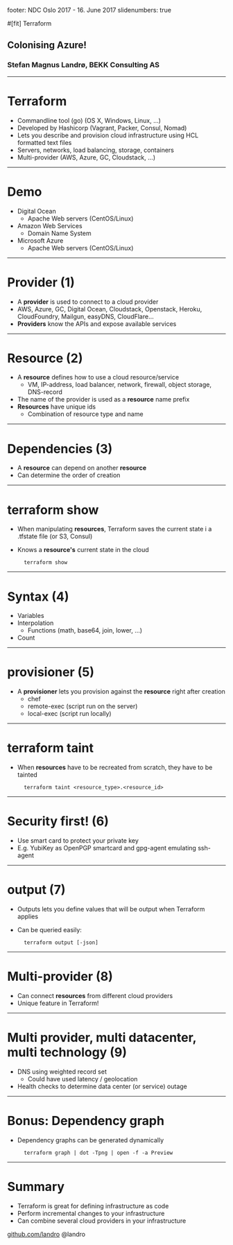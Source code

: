 footer: NDC Oslo 2017 - 16. June 2017
slidenumbers: true

#[fit] Terraform
## Colonising Azure!
### Stefan Magnus Landrø, BEKK Consulting AS

---

# Terraform 
 
- Commandline tool (go) (OS X, Windows, Linux, …)
- Developed by Hashicorp (Vagrant, Packer, Consul, Nomad)
- Lets you describe and provision cloud infrastructure using HCL formatted text files 
- Servers, networks, load balancing, storage, containers
- Multi-provider (AWS, Azure, GC, Cloudstack, …)

---

# Demo

- Digital Ocean
  - Apache Web servers (CentOS/Linux)
- Amazon Web Services
  - Domain Name System
- Microsoft Azure
  - Apache Web servers (CentOS/Linux)

---

# Provider (1)

- A **provider** is used to connect to a cloud provider
- AWS, Azure, GC, Digital Ocean, Cloudstack, Openstack, Heroku, CloudFoundry, Mailgun, easyDNS, CloudFlare…
- **Providers** know the APIs and expose available services 

---

# Resource (2)

- A **resource** defines how to use a cloud resource/service
  - VM, IP-address, load balancer, network, firewall, object storage, DNS-record 
- The name of the provider is used as a **resource** name prefix
- **Resources** have unique ids
  - Combination of resource type and name

---

# Dependencies (3)

- A **resource** can depend on another **resource**
- Can determine the order of creation

---

# terraform show

- When manipulating **resources**, Terraform saves the current state i a .tfstate file (or S3, Consul)
- Knows a **resource's** current state in the cloud

        terraform show

---

# Syntax (4)

- Variables
- Interpolation
	- Functions (math, base64, join, lower, ...)
- Count

---

# provisioner (5)

- A **provisioner** lets you provision against the **resource** right after creation
  - chef
  - remote-exec (script run on the server)
  - local-exec (script run locally)

---

# terraform taint

- When **resources** have to be recreated from scratch, they have to be tainted

        terraform taint <resource_type>.<resource_id>

---

# Security first! (6)

- Use smart card to protect your private key 
- E.g. YubiKey as OpenPGP smartcard and gpg-agent emulating ssh-agent
    
---

# output (7)

- Outputs lets you define values that will be output when Terraform applies
- Can be queried easily:

        terraform output [-json]
         
---

# Multi-provider (8)

- Can connect **resources** from different cloud providers
- Unique feature in Terraform!

---

# Multi provider, multi datacenter, multi technology (9)

- DNS using weighted record set
  - Could have used latency / geolocation
- Health checks to determine data center (or service) outage

---

# Bonus: Dependency graph

- Dependency graphs can be generated dynamically

        terraform graph | dot -Tpng | open -f -a Preview

---

# Summary

- Terraform is great for defining infrastructure as code
- Perform incremental changes to your infrastructure
- Can combine several cloud providers in your infrastructure

[github.com/landro](http://github.com/landro)
@landro

